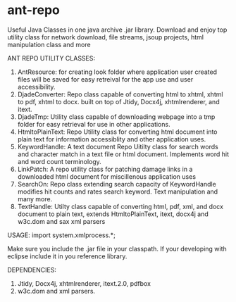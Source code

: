 # ant-repo
Useful Java Classes in one java archive .jar library. Download and enjoy top utility class for network download, file streams, jsoup projects, html manipulation class and more

ANT REPO UTILITY CLASSES:
1. AntResource: for creating look folder where application user created files will be saved for easy retreival for the app use and user accessibility.
2. DjadeConverter: Repo class capable of converting html to xhtml, xhtml to pdf, xhtml to docx. built on top of Jtidy, Docx4j, xhtmlrenderer, and itext.
3. DjadeTmp: Utility class capable of downloading webpage into a tmp folder for easy retrieval for use in other applications.
4. HtmltoPlainText: Repo Utility class for converting html document into plain text for information accessiblity and other application uses.
5. KeywordHandle: A text document Repo Uitilty class for search words and character match in a text file or html document. Implements word hit and word count terminology.
6. LinkPatch: A repo utility class for patching damage links in a downloaded html document for miscillenous application uses
7. SearchOn: Repo class extending search capacity of KeywordHandle modifies hit counts and rates search keyword. Text manipulation and many more.
8. TextHandle: Utilty class capable of converting html, pdf, xml, and docx document to plain text, extends HtmltoPlainText, itext, docx4j and w3c.dom and sax xml parsers

USAGE:
import system.xmlprocess.*;

Make sure you include the .jar file in your classpath. If your developing with eclipse include it in you reference library.

DEPENDENCIES:
1. Jtidy, Docx4j, xhtmlrenderer, itext.2.0, pdfbox
2. w3c.dom and xml parsers.
